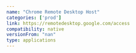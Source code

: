 ```yaml
---
name: "Chrome Remote Desktop Host"
categories: ['prod']
link: https://remotedesktop.google.com/access
compatibility: native
versionFrom: "nan"
type: applications
---
```



